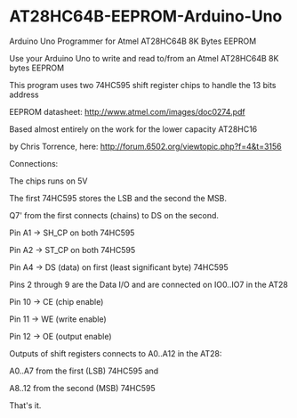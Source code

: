 # AT28HC64B-EEPROM-Arduino-Uno
Arduino Uno Programmer for Atmel AT28HC64B 8K Bytes EEPROM 

Use your Arduino Uno to write and read to/from an Atmel AT28HC64B 8K bytes EEPROM

This program uses two 74HC595 shift register chips to handle the 13 bits address

EEPROM datasheet: http://www.atmel.com/images/doc0274.pdf
  
Based almost entirely on the work for the lower capacity AT28HC16

by Chris Torrence, here: http://forum.6502.org/viewtopic.php?f=4&t=3156

Connections:

The chips runs on 5V

The first 74HC595 stores the LSB and the second the MSB.

Q7' from the first connects (chains) to DS on the second.

Pin A1 -> SH_CP on both 74HC595

Pin A2 -> ST_CP on both 74HC595

Pin A4 -> DS (data) on first (least significant byte) 74HC595


Pins 2 through 9 are the Data I/O and are connected on IO0..IO7 in the AT28

Pin 10 -> CE (chip enable)

Pin 11 -> WE (write enable)

Pin 12 -> OE (output enable)


Outputs of shift registers connects to A0..A12 in the AT28:

A0..A7 from the first (LSB) 74HC595 and

A8..12 from the second (MSB) 74HC595 


That's it.

